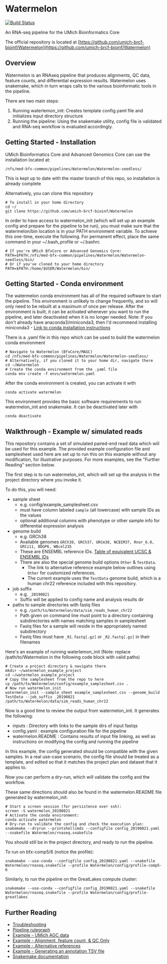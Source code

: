 # Watermelon

[![Build Status](https://travis-ci.com/umich-brcf-bioinf/Watermelon.svg?token=dKagrFefps7qvBArd5yE&branch=master)](https://travis-ci.com/umich-brcf-bioinf/Watermelon)

An RNA-seq pipeline for the UMich Bioinformatics Core

The official repository is located at [https://github.com/umich-brcf-bioinf/Watermelon](https://github.com/umich-brcf-bioinf/Watermelon)

## Overview

Watermelon is an RNAseq pipeline that produces alignments, QC data, feature counts, and differential expression results.
Watermelon uses snakemake, which in turn wraps calls to the various bioinformatic tools in the pipeline.

There are two main steps:

1. Running waterlemon_init: Creates template config.yaml file and initializes input directory structure
2. Running the pipeline: Using the snakemake utility, config file is validated and RNA-seq workflow is evaluated accordingly.

## Getting Started - Installation

UMich Bioinformatics Core and Advanced Genomics Core can use the installation located at:

    /nfs/med-bfx-common/pipelines/Watermelon/Watermelon-seedless/

This is kept up to date with the master branch of this repo, so installation is already complete

Alternatively, you can clone this repository

    # To install in your home directory
    cd ~/
    git clone https://github.com/umich-brcf-bioinf/Watermelon

In order to have access to watermelon_init (which will set up an example config and prepare for the pipeline to be run),
you must make sure that the watermelon/bin location is in your PATH environment variable.
To achieve this one-time, execute the following. For permanent effect, place the same command in your ~/.bash_profile or ~/.bashrc

    # If you're UMich BfxCore or Advanced Genomics Core:
    PATH=$PATH:/nfs/med-bfx-common/pipelines/Watermelon/Watermelon-seedless/bin/
    # Or if you've cloned to your home directory
    PATH=$PATH:/home/$USER/Watermelon/bin/

## Getting Started - Conda environment

The watermelon conda environment has all of the required software to start the pipeline. This environment is unlikely to change frequently, and so will only need to be rebuilt at a maximum of once per release. After the environment is built, it can be activated whenever you want to run the pipeline, and later deactivated when it is no longer needed.
Note: If you don't already have anaconda3/miniconda3, then I'd recommend installing miniconda3 - [Link to conda installation instructions](https://conda.io/projects/conda/en/latest/user-guide/install/index.html)

There is a .yaml file in this repo which can be used to build the watermelon conda environment

    # Navigate to Watermelon (BfxCore/MAGC)
    cd /nfs/med-bfx-common/pipelines/Watermelon/Watermelon-seedless/
    # Alternatively, if you cloned it to your home dir, navigate there
    cd ~/Watermelon
    # Create the conda environment from the .yaml file
    conda env create -f envs/watermelon.yaml

After the conda environment is created, you can activate it with

    conda activate watermelon

This environment provides the basic software requirements to run watermelon_init and snakemake. It can be deactivated later with

    conda deactivate

## Walkthrough - Example w/ simulated reads

This repository contains a set of simulated paired-end read data which will be used for this example. The provided example configuration file and samplesheet used here are set up to run this on this example without any modification, for illustrative purposes. For more examples, see the "Further Reading" section below.

The first step is to run watermelon_init, which will set up the analysis in the project directory where you invoke it.

To do this, you will need:

* sample sheet
  * e.g. config/example_samplesheet.csv
  * must have column labeled `sample` (all lowercase) with sample IDs as the values
  * optional additional columns with phenotype or other sample info for differential expression analysis
* genome build
  * e.g. GRCh38
  * Available genomes `GRCh38, GRCh37, GRCm38, NCBIM37, Rnor_6.0, GRCz11, BDGP6, WBcel235`
  * These are ENSEMBL reference IDs. [Table of equivalent UCSC  & ENSEMBL IDs](doc/Equivalence_UCSC_ENSEMBL.md)
  * There are also the special genome build options `Other` & `TestData`.
    * The link to alternative reference example below outlines using `Other` for customized references.
    * The current example uses the `TestData` genome build, which is a human chr22 reference included with this repository.
* job suffix
  * e.g. `_20190821`
  * Suffix will be applied to config name and analysis results dir
* paths to sample directories with fastq files
  * e.g. `/path/to/Watermelon/data/sim_reads_human_chr22`
  * Path given on command line must point to a directory containing subdirectories with names matching samples in samplesheet
  * Fastq files for a sample will reside in the appropriately named subdirectory
  * Fastq files must have `_R1.fastq[.gz]` or `_R2.fastq[.gz]` in their filenames


Here's an example of running waterlemon_init (Note: replace /path/to/Watermelon in the following code block with valid paths)

    # Create a project directory & navigate there
    mkdir ~/watermelon_example_project
    cd ~/watermelon_example_project
    # Copy the samplesheet from the repo to here
    cp /path/to/Watermelon/config/example_samplesheet.csv .
    # Now run watermelon_init
    watermelon_init --sample_sheet example_samplesheet.csv --genome_build TestData --job_suffix _20190821 /path/to/Watermelon/data/sim_reads_human_chr22

Now is a good time to review the output from watermelon_init. It generates the following:

* inputs : Directory with links to the sample dirs of input fastqs
* config.yaml : example configuration file for the pipeline
* watermelon.README : Contains results of input file linking, as well as instructions on modifying the config and running the pipeline

In this example, the config generated should be compatible with the given samples. In a real use-case scenario, the config file should be treated as a template, and edited so that it matches the project plan and dataset that it applies to.

Now you can perform a dry-run, which will validate the config and the workflow.

These same directions should also be found in the watermelon.README file generated by watermelon_init:

    # Start a screen session (for persistence over ssh):
    screen -S watermelon_20190821
    # Activate the conda environment:
    conda activate watermelon
    # Dry-run to validate the config and check the execution plan:
    snakemake --dryrun --printshellcmds --configfile config_20190821.yaml --snakefile Watermelon/rnaseq.snakefile

You should still be in the project directory, and ready to run the pipeline.

To run on bfx-comp5/6 (notice the profile):

    snakemake --use-conda --configfile config_20190821.yaml --snakefile Watermelon/rnaseq.snakefile --profile Watermelon/config/profile-comp5-6

Similarly, to run the pipeline on the GreatLakes compute cluster:

    snakemake --use-conda --configfile config_20190821.yaml --snakefile Watermelon/rnaseq.snakefile --profile Watermelon/config/profile-greatlakes

## Further Reading

* [Troubleshooting](doc/troubleshooting.md)
* [Pipeline rulegraph](doc/rulegraph.svg)
* [Example - UMich AGC data](doc/example_magc_data.md)
* [Example - Alignment, feature count, & QC Only](doc/example_align_qc_only.md)
* [Example - Alternative references](doc/example_alt_refs.md)
* [Example - Generating an annotation TSV file](doc/generating_annotation_tsv.md)
* [Snakemake documentation](https://snakemake.readthedocs.io/en/stable/)
